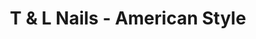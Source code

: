 ---
title: "T & L Nails - American Style"
url: /hannover/t-und-l-nails-american-style/
shop: Kosmetik
---